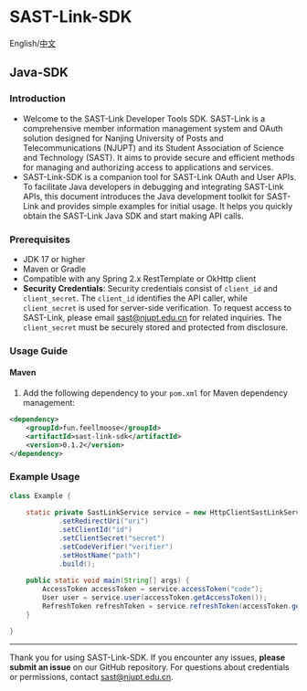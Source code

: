 # SAST-Link-SDK

English/[中文](https://github.com/feellmoose/sast-link-java-sdk/blob/main/README_CN.md)

## Java-SDK

### Introduction

- Welcome to the SAST-Link Developer Tools SDK. SAST-Link is a comprehensive member information management system and OAuth solution designed for Nanjing University of Posts and Telecommunications (NJUPT) and its Student Association of Science and Technology (SAST). It aims to provide secure and efficient methods for managing and authorizing access to applications and services.
- SAST-Link-SDK is a companion tool for SAST-Link OAuth and User APIs. To facilitate Java developers in debugging and integrating SAST-Link APIs, this document introduces the Java development toolkit for SAST-Link and provides simple examples for initial usage. It helps you quickly obtain the SAST-Link Java SDK and start making API calls.

### Prerequisites

- JDK 17 or higher
- Maven or Gradle
- Compatible with any Spring 2.x RestTemplate or OkHttp client
- **Security Credentials**: Security credentials consist of `client_id` and `client_secret`. The `client_id` identifies the API caller, while `client_secret` is used for server-side verification. To request access to SAST-Link, please email [sast@njupt.edu.cn](mailto:sast@njupt.edu.cn) for related inquiries. The `client_secret` must be securely stored and protected from disclosure.

### Usage Guide

#### Maven

1. Add the following dependency to your `pom.xml` for Maven dependency management:

```xml
<dependency>
    <groupId>fun.feellmoose</groupId>
    <artifactId>sast-link-sdk</artifactId>
    <version>0.1.2</version>
</dependency>
```

### Example Usage

```java
class Example {
    
    static private SastLinkService service = new HttpClientSastLinkService.Builder()
            .setRedirectUri("uri")
            .setClientId("id")
            .setClientSecret("secret")
            .setCodeVerifier("verifier")
            .setHostName("path")
            .build();
    
    public static void main(String[] args) {
        AccessToken accessToken = service.accessToken("code");
        User user = service.user(accessToken.getAccessToken());
        RefreshToken refreshToken = service.refreshToken(accessToken.getRefreshToken());
    }

}
```

---

Thank you for using SAST-Link-SDK. If you encounter any issues, **please submit an issue** on our GitHub repository. For questions about credentials or permissions, contact [sast@njupt.edu.cn](mailto:sast@njupt.edu.cn).
